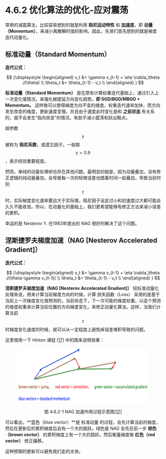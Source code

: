
# 4.6.2 优化算法的优化-应对震荡

常用的减震算法，比较容易想到的就是利用 **阻尼运动特性** 和 **加速度**，即 **动量（Momentum）**，来减小离散瞬时值的影响。因此，先贤们首先想到的就是梯度迭代动量化。

## **标准动量（Standard Momentum）**

**迭代公式：**

$$
{\displaystyle 
 \begin{aligned}
   v_t &= \gamma v_{t-1} + \eta \nabla_\theta J(\theta) \\
   \theta_t &= \theta_{t-1} - v_t \\
 \end{aligned}
}
$$

**标准动量（Standard Momentum）** 是在原有计算权重迭代基础上，通过引入上一次变化值情况，来强化梯度延方向变化趋势。**即 SGD/BGD/MBGD + Momentum。** 这样做可以使得梯度方向不变的维度，权重迭代速率加快，而方向发生改变的维度，更新速度变慢。并且由于速度此时变化是和 **之前状态** 有关系的，就不会发生“指向突变”的情况，有助于减小震荡和跃出鞍点。

超参数 $$\gamma$$ 被称为 **阻尼系数**，或遗忘因子。一般取 $$\gamma = 0.9$$ ，表示经验重要程度。

然而，单纯的动量处理却也存在其他问题。最明显的就是，因为动量叠加，没有修正逻辑的纯动量叠加，会导致每一次的轻微误差也随着时间一起叠加，导致当前时刻 $$t$$ 时，实际梯度变化速率要远大于实际值，阻尼因子设定过小和初速度过大都可能会久久不能收敛。所以，在动量化的基础上，我们更希望能够有修正方法来减小误差的累积。

幸运的是 Nesterov Y. 在1983年提出的 NAG 很好的解决了这个问题。

## **涅斯捷罗夫梯度加速（NAG [Nesterov Accelerated Gradient]）**

**迭代公式：**

$$
{\displaystyle 
 \begin{aligned}
   v_t &= \gamma v_{t-1} + \eta \nabla_\theta J(\theta-\gamma v_{t-1}) \\
   \theta_t &= \theta_{t-1} - v_t \\
 \end{aligned}
}
$$

**涅斯捷罗夫梯度加速（NAG [Nesterov Accelerated Gradient]）** 较标准动量化处理来说，用来计算当前梯度方向的时候，计算 损失函数（Loss） 采用的是基于当前上一次梯度变化值预测的，当前状态下，下一次可能的维度权重。以这个预测的维度权重来计算当前位置的方向梯度变化，来修正动量化算法。这样，当我们计算当前 $$t$$ 时梯度变化速度的时候，就可以从一定程度上避免掉误差堆积导致的问题。

这里借用一下 Hinton 课程 [\[17\]][ref] 中的图来说明效果：

<center>
<figure>
   <img  
      width = "600" height = "180"
      src="../../Pictures/NAG.png" alt="">
    <figcaption>
      <p>图 4.6.2-1 NAG 加速作用过程示意图<a href="References_4.md">[17]</a></p>
   </figcaption>
</figure>
</center>

可以看出，**蓝色（blue vector）**是 标准动量 的过程，会先计算当前的梯度，然后在更新后的累积梯度后会有一个大的跳跃。绿色是 NAG 会先在前一步 **棕色（brown vector）** 的累积梯度上有一个大的跳跃，然后衡量梯度做 **红色（red vector）** 修正偏移。

这种预期的更新可以避免我们走的太快。


[ref]: References_4.md